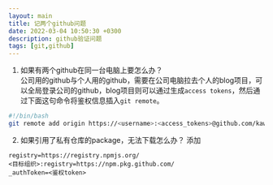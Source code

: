 ```yaml
---
layout: main
title: 记两个github问题
date: 2022-03-04 10:50:30 +0300
description: github验证问题
tags: [git,github]
---
```


1. 如果有两个github在同一台电脑上要怎么办？  
公司用的github与个人用的github，需要在公司电脑拉去个人的blog项目，可以全局登录公司的github，blog项目则可以通过生成`access tokens`，然后通过下面这句命令将鉴权信息插入`git remote`。
``` sh
#!/bin/bash
git remote add origin https://<username>:<access_tokens>@github.com/kawaiiz/kawaiiz.github.io.git
```

2. 如果引用了私有仓库的package，无法下载怎么办？
添加
```
registry=https://registry.npmjs.org/
<目标组织>:registry=https://npm.pkg.github.com/
_authToken=<鉴权token>
```
